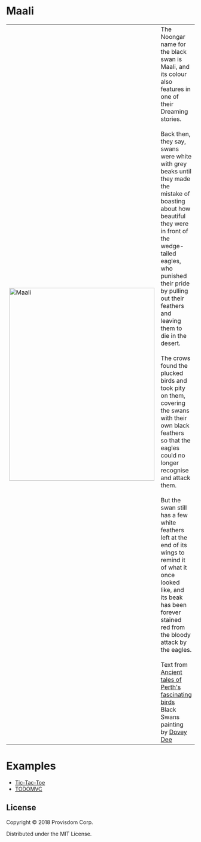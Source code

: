 # Maali
<table>
  <tr>
    <td width="400">
<img src="https://github.com/Provisdom/maali/blob/master/resources/maali.jpg" alt="Maali" width=388 height=516> 
    </td>
    <td valign="top">
The Noongar name for the black swan is Maali, and its colour also features in one of their Dreaming stories.
<br><br>
Back then, they say, swans were white with grey beaks until they made the mistake of boasting about how beautiful they were in front of the wedge-tailed eagles, who punished their pride by pulling out their feathers and leaving them to die in the desert.
<br><br>
The crows found the plucked birds and took pity on them, covering the swans with their own black feathers so that the eagles could no longer recognise and attack them.
<br><br>
But the swan still has a few white feathers left at the end of its wings to remind it of what it once looked like, and its beak has been forever stained red from the bloody attack by the eagles.
      <br><br>
      Text from <a href="http://www.smh.com.au/entertainment/about-town/ancient-tales-of-perths-fascinating-birds-20140405-3650p.html">Ancient tales of Perth's fascinating birds</a></br>
      Black Swans painting by <a href="https://www.facebook.com/paintingsbydoveydee/">Dovey Dee</a>
    </td>
  </tr>
 </table>

# Examples
* [Tic-Tac-Toe](https://github.com/Provisdom/maali-simple)
* [TODOMVC](https://github.com/sparkofreason/maali-todomvc)

## License

Copyright © 2018 Provisdom Corp.

Distributed under the MIT License.

